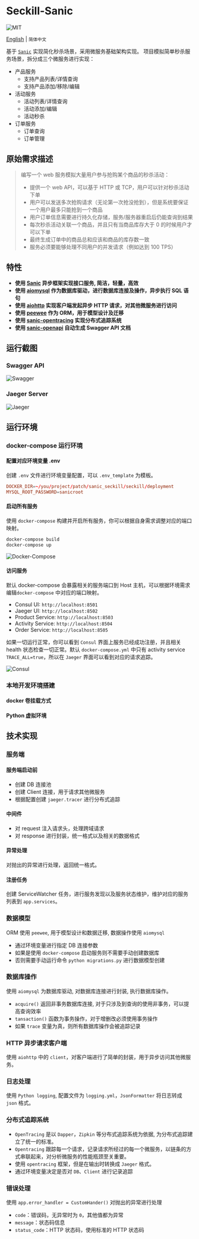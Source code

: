 # Seckill-Sanic

![MIT][MIT]

[MIT]: https://img.shields.io/github/license/itechub/PROnunciation.svg

[English][English] | `简体中文`

[English]: README.md
[简体中文]: README.zh-Hans.md

基于 [`Sanic`][Sanic] 实现简化秒杀场景，采用微服务基础架构实现。
项目模拟简单秒杀服务场景，拆分成三个微服务进行实现：

[Sanic]: https://sanicframework.org/

* 产品服务
  * 支持产品列表/详情查询
  * 支持产品添加/移除/编辑
* 活动服务
  * 活动列表/详情查询
  * 活动添加/编辑
  * 活动秒杀
* 订单服务
  * 订单查询
  * 订单管理

## 原始需求描述

> 编写一个 web 服务模拟大量用户参与抢购某个商品的秒杀活动：
>
> * 提供一个 web API，可以基于 HTTP 或 TCP，用户可以针对秒杀活动下单
> * 用户可以发送多次抢购请求（无论第一次抢没抢到），但是系统要保证一个用户最多只能抢到一个商品
> * 用户订单信息需要进行持久化存储，服务/服务器重启后仍能查询到结果
> * 每次秒杀活动关联一个商品，并且只有当商品库存大于 0 的时候用户才可以下单
> * 最终生成订单中的商品总和应该和商品的库存数一致
> * 服务必须要能够处理不同用户的并发请求（例如达到 100 TPS）

## 特性

* **使用 [Sanic][sanic] 异步框架实现接口服务, 简洁，轻量，高效**
* **使用 [aiomysql][aiomysql] 作为数据库驱动，进行数据库连接及操作，异步执行 SQL 语句**
* **使用 [aiohttp][aiohttp] 实现客户端发起异步 HTTP 请求，对其他微服务进行访问**
* **使用 [peewee][peewee] 作为 ORM，用于模型设计及迁移**
* **使用 [sanic-opentracing][sanic-opentracing] 实现分布式追踪系统**
* **使用 [sanic-openapi][sanic-openapi] 自动生成 Swagger API 文档**

[sanic]: https://github.com/huge-success/sanic
[aiomysql]: https://github.com/aio-libs/aiomysql
[aiohttp]:https://github.com/aio-libs/aiohttp
[peewee]: https://github.com/coleifer/peewee
[sanic-opentracing]: https://github.com/shady-robot/sanic-opentracing
[sanic-openapi]: https://github.com/huge-success/sanic-openapi

## 运行截图

### Swagger API

![Swagger](assets/images/swagger_sanic.jpg)

### Jaeger Server

![Jaeger](assets/images/jaeger_sanic.jpg)

## 运行环境

### docker-compose 运行环境

#### 配置对应环境变量 .env

创建 `.env` 文件进行环境变量配置，可以 `.env_template` 为模板。

```conf
DOCKER_DIR=~/you/project/patch/sanic_seckill/seckill/deployment
MYSQL_ROOT_PASSWORD=sanicroot
```

#### 启动所有服务

使用 `docker-compose` 构建并开启所有服务，你可以根据自身需求调整对应的端口映射。

```bash
docker-compose build  
docker-compose up
```

![Docker-Compose](assets/images/docker-compose.jpg)

#### 访问服务

默认 docker-compose 会暴露相关的服务端口到 Host 主机，可以根据环境需求编辑`docker-compose` 中对应的端口映射。

* Consul UI:  `http://localhost:8501`
* Jaeger UI:  `http://localhost:8502`
* Product Service:  `http://localhost:8503`
* Activity Service:  `http://localhost:8504`
* Order Service:  `http://localhost:8505`

如果一切运行正常，你可以看到 `Consul` 界面上服务已经成功注册，并且相关 health 状态检查一切正常。默认 `docker-compose.yml` 中只有 activity service `TRACE_ALL=true`，所以在 `Jaeger` 界面可以看到对应的请求追踪。

![Consul](assets/images/consul.jpg)

### 本地开发环境搭建

#### docker 卷挂载方式

#### Python 虚拟环境

## 技术实现

### 服务端

#### 服务端启动前

* 创建 DB 连接池
* 创建 Client 连接，用于请求其他微服务
* 根据配置创建 `jaeger.tracer` 进行分布式追踪

#### 中间件

* 对 request 注入请求头，处理跨域请求
* 对 response 进行封装，统一格式以及相关的数据格式

#### 异常处理

对抛出的异常进行处理，返回统一格式。

#### 注册任务

创建 ServiceWatcher 任务，进行服务发现以及服务状态维护，维护对应的服务列表到 `app.services`。

### 数据模型

ORM 使用 `peewee`, 用于模型设计和数据迁移, 数据操作使用 `aiomysql`

* 通过环境变量进行指定 DB 连接参数
* 如果是使用 `docker-compose` 启动服务则不需要手动创建数据库
* 否则需要手动运行命令 `python migrations.py` 进行数据模型创建

### 数据库操作

使用 `aiomysql` 为数据库驱动, 对数据库连接进行封装, 执行数据库操作。

* `acquire()` 返回非事务数据库连接, 对于只涉及到查询的使用非事务，可以提高查询效率
* `tansaction()` 函数为事务操作，对于增删改必须使用事务操作
* 如果 `trace` 变量为真，则所有数据库操作会被追踪记录

### HTTP 异步请求客户端

使用 `aiohttp` 中的 `client`，对客户端进行了简单的封装，用于异步访问其他微服务。

### 日志处理

使用 `Python logging`, 配置文件为 `logging.yml`，`JsonFormatter` 将日志转成 `json` 格式。

### 分布式追踪系统

* `OpenTracing` 是以 `Dapper`，`Zipkin` 等分布式追踪系统为依据, 为分布式追踪建立了统一的标准。
* `Opentracing` 跟踪每一个请求，记录请求所经过的每一个微服务，以链条的方式串联起来，对分析微服务的性能瓶颈至关重要。
* 使用 `opentracing` 框架，但是在输出时转换成 `Jaeger` 格式。
* 通过环境变量决定是否对 `DB`、`Client` 进行记录追踪

### 错误处理

使用 `app.error_handler = CustomHander()` 对抛出的异常进行处理

* `code`：错误码，无异常时为 `0`，其他值都为异常
* `message`：状态码信息
* `status_code`：HTTP 状态码，使用标准的 HTTP 状态码
